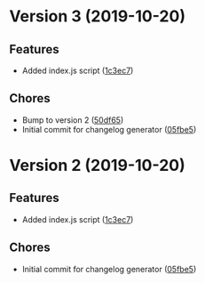 # Version 3 (2019-10-20)

## Features
* Added index.js script ([1c3ec7](https://github.com/jackyef/changelog-generator/commit/1c3ec7c03f2796790eaf7271ef47b2141b22cb63))

## Chores
* Bump to version 2 ([50df65](https://github.com/jackyef/changelog-generator/commit/50df6552c5e709b38dfd915aad3fa8e07e2b86e1))
* Initial commit for changelog generator ([05fbe5](https://github.com/jackyef/changelog-generator/commit/05fbe5c5eee29cc33065474800e5401370e7e929))

# Version 2 (2019-10-20)

## Features
* Added index.js script ([1c3ec7](https://github.com/jackyef/changelog-generator/commit/1c3ec7c03f2796790eaf7271ef47b2141b22cb63))

## Chores
* Initial commit for changelog generator ([05fbe5](https://github.com/jackyef/changelog-generator/commit/05fbe5c5eee29cc33065474800e5401370e7e929))

